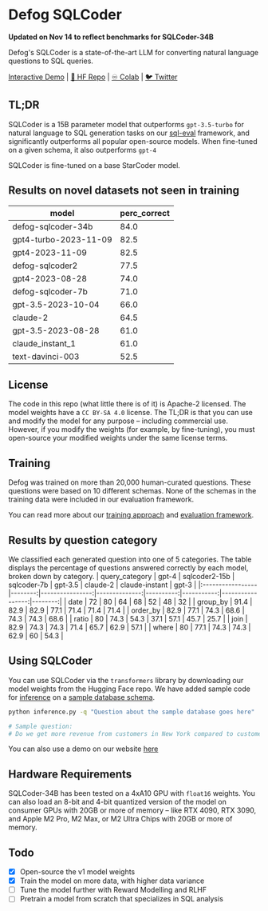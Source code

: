 # Defog SQLCoder
**Updated on Nov 14 to reflect benchmarks for SQLCoder-34B**

Defog's SQLCoder is a state-of-the-art LLM for converting natural language questions to SQL queries.

[Interactive Demo](https://defog.ai/sqlcoder-demo/) | [🤗 HF Repo](https://huggingface.co/defog/sqlcoder-34b-alpha) | [♾️ Colab](https://colab.research.google.com/drive/1z4rmOEiFkxkMiecAWeTUlPl0OmKgfEu7?usp=sharing) | [🐦 Twitter](https://twitter.com/defogdata)

## TL;DR
SQLCoder is a 15B parameter model that outperforms `gpt-3.5-turbo` for natural language to SQL generation tasks on our [sql-eval](https://github.com/defog-ai/sql-eval) framework, and significantly outperforms all popular open-source models. When fine-tuned on a given schema, it also outperforms `gpt-4`

SQLCoder is fine-tuned on a base StarCoder model.

## Results on novel datasets not seen in training
| model   | perc_correct |
|-|-|
| defog-sqlcoder-34b    | 84.0 |
| gpt4-turbo-2023-11-09 | 82.5 |
| gpt4-2023-11-09       | 82.5 |
| defog-sqlcoder2       | 77.5 |
| gpt4-2023-08-28       | 74.0 |
| defog-sqlcoder-7b     | 71.0 |
| gpt-3.5-2023-10-04    | 66.0 |
| claude-2              | 64.5 |
| gpt-3.5-2023-08-28    | 61.0 |
| claude_instant_1      | 61.0 |
| text-davinci-003      | 52.5 |

## License
The code in this repo (what little there is of it) is Apache-2 licensed. The model weights have a `CC BY-SA 4.0` license. The TL;DR is that you can use and modify the model for any purpose – including commercial use. However, if you modify the weights (for example, by fine-tuning), you must open-source your modified weights under the same license terms.

## Training
Defog was trained on more than 20,000 human-curated questions. These questions were based on 10 different schemas. None of the schemas in the training data were included in our evaluation framework. 

You can read more about our [training approach](https://defog.ai/blog/open-sourcing-sqlcoder2-7b/) and [evaluation framework](https://defog.ai/blog/open-sourcing-sqleval/).

## Results by question category
We classified each generated question into one of 5 categories. The table displays the percentage of questions answered correctly by each model, broken down by category.
| query_category   |   gpt-4 |   sqlcoder2-15b |   sqlcoder-7b |   gpt-3.5 |   claude-2 |   claude-instant |   gpt-3 |
|:-----------------|--------:|----------------:|--------------:|----------:|-----------:|-----------------:|--------:|
| date             |    72   |            80   |          64   |      68   |       52   |             48   |    32   |
| group_by         |    91.4 |            82.9 |          82.9 |      77.1 |       71.4 |             71.4 |    71.4 |
| order_by         |    82.9 |            77.1 |          74.3 |      68.6 |       74.3 |             74.3 |    68.6 |
| ratio            |    80   |            74.3 |          54.3 |      37.1 |       57.1 |             45.7 |    25.7 |
| join             |    82.9 |            74.3 |          74.3 |      71.4 |       65.7 |             62.9 |    57.1 |
| where            |    80   |            77.1 |          74.3 |      74.3 |       62.9 |             60   |    54.3 |

## Using SQLCoder
You can use SQLCoder via the `transformers` library by downloading our model weights from the Hugging Face repo. We have added sample code for [inference](./inference.py) on a [sample database schema](./metadata.sql). 
```bash
python inference.py -q "Question about the sample database goes here"

# Sample question:
# Do we get more revenue from customers in New York compared to customers in San Francisco? Give me the total revenue for each city, and the difference between the two.
```

You can also use a demo on our website [here](https://defog.ai/sqlcoder-demo)

## Hardware Requirements
SQLCoder-34B has been tested on a 4xA10 GPU with `float16` weights. You can also load an 8-bit and 4-bit quantized version of the model on consumer GPUs with 20GB or more of memory – like RTX 4090, RTX 3090, and Apple M2 Pro, M2 Max, or M2 Ultra Chips with 20GB or more of memory.

## Todo

- [x] Open-source the v1 model weights
- [x] Train the model on more data, with higher data variance
- [ ] Tune the model further with Reward Modelling and RLHF
- [ ] Pretrain a model from scratch that specializes in SQL analysis
